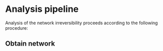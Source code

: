 # Analysis pipeline
Analysis of the network irreversibility proceeds according to the following procedure: 

## Obtain network
